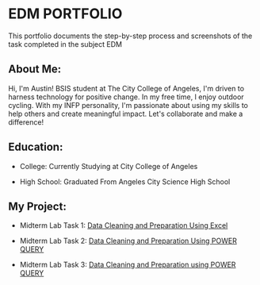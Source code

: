 # EDM PORTFOLIO
This portfolio documents the step-by-step process and screenshots of the task completed in the subject EDM

## About Me:
Hi, I'm Austin! BSIS student at The City College of Angeles, I'm driven to harness technology for positive change. In my free time, I enjoy outdoor cycling. 
With my INFP personality, I'm passionate about using my skills to help others and create meaningful impact. Let's collaborate and make a difference!

## Education:
- College: Currently Studying at City College of Angeles

- High School: Graduated From Angeles City Science High School

## My Project:
- Midterm Lab Task 1: [Data Cleaning and Preparation Using Excel](https://austincgarcia.github.io/Midterm-Lab-Task-1/)

- Midterm Lab Task 2: [Data Cleaning and Preparation Using POWER QUERY](https://austincgarcia.github.io/Midterm-Lab-Task-2)

- Midterm Lab Task 3: [Data Cleaning and Preparation using POWER QUERY](https://austincgarcia.github.io/Midterm-Lab-Task-3/)
